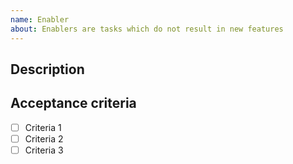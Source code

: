 ```yaml
---
name: Enabler
about: Enablers are tasks which do not result in new features
---
```


## Description

<!-- A description of the task, and why it's necessary -->

## Acceptance criteria

<!-- These conditions must be fulfilled for the task to be deemed complete -->

- [ ] Criteria 1
- [ ] Criteria 2
- [ ] Criteria 3
